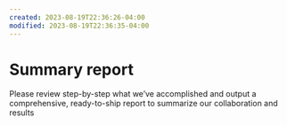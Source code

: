 ```yaml
---
created: 2023-08-19T22:36:26-04:00
modified: 2023-08-19T22:36:35-04:00
---
```


# Summary report

Please review step-by-step what we’ve accomplished and output a comprehensive, ready-to-ship report to summarize our collaboration and results
